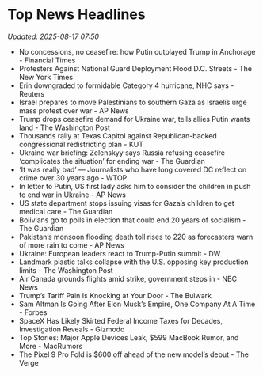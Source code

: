 # Top News Headlines

_Updated: 2025-08-17 07:50_

- No concessions, no ceasefire: how Putin outplayed Trump in Anchorage - Financial Times
- Protesters Against National Guard Deployment Flood D.C. Streets - The New York Times
- Erin downgraded to formidable Category 4 hurricane, NHC says - Reuters
- Israel prepares to move Palestinians to southern Gaza as Israelis urge mass protest over war - AP News
- Trump drops ceasefire demand for Ukraine war, tells allies Putin wants land - The Washington Post
- Thousands rally at Texas Capitol against Republican-backed congressional redistricting plan - KUT
- Ukraine war briefing: Zelenskyy says Russia refusing ceasefire ‘complicates the situation’ for ending war - The Guardian
- ‘It was really bad’ — Journalists who have long covered DC reflect on crime over 30 years ago - WTOP
- In letter to Putin, US first lady asks him to consider the children in push to end war in Ukraine - AP News
- US state department stops issuing visas for Gaza’s children to get medical care - The Guardian
- Bolivians go to polls in election that could end 20 years of socialism - The Guardian
- Pakistan’s monsoon flooding death toll rises to 220 as forecasters warn of more rain to come - AP News
- Ukraine: European leaders react to Trump-Putin summit - DW
- Landmark plastic talks collapse with the U.S. opposing key production limits - The Washington Post
- Air Canada grounds flights amid strike, government steps in - NBC News
- Trump’s Tariff Pain Is Knocking at Your Door - The Bulwark
- Sam Altman Is Going After Elon Musk’s Empire, One Company At A Time - Forbes
- SpaceX Has Likely Skirted Federal Income Taxes for Decades, Investigation Reveals - Gizmodo
- Top Stories: Major Apple Devices Leak, $599 MacBook Rumor, and More - MacRumors
- The Pixel 9 Pro Fold is $600 off ahead of the new model’s debut - The Verge